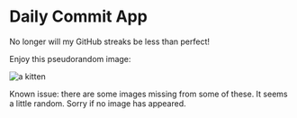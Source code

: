 Daily Commit App
================
No longer will my GitHub streaks be less than perfect!

Enjoy this pseudorandom image:

![a kitten](http://placekitten.com/300/600 "a kitten")

Known issue: there are some images missing from some of these. It seems a little random. Sorry if no image has appeared.